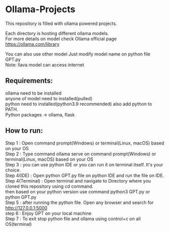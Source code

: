 # Ollama-Projects
This repository is filled with ollama powered projects.  

Each directory is hosting different ollama models.   
For more details on model check Ollama official page https://ollama.com/library  


You can also use other model
Just modify model name on python file GPT.py   
Note: llava model can access internet  

## Requirements:
ollama need to be installed  
anyone of model need to installed(pulled)  
python need to installed(python3.9 recommended) also add python to PATH.  
Python packages -> ollama, flask  


## How to run:
Step 1 : Open command prompt(Windows) or terminal(Linux, macOS) based on your OS  
Step 2 : Type command ollama serve on command prompt(Windows) or terminal(Linux, macOS) based on your OS  
Step 3 : you can use python IDE or you can run it on terminal itself. It's your choice.  
Step 4(IDE) : Open python GPT.py file on python IDE and run the file on IDE.  
Step 4(Terminal) : Open terminal and navigate to Directory where you cloned this repository using cd command.  
                    then based on your python version use command python3 GPT.py or python GPT.py  
Step 5 : after running the python file. Open any browser and search for http://127.0.0.1:5000  
step 6 : Enjoy GPT on your local machine  
Step 7 : To exit stop python file and ollama using control+c on all OS(terminal)  
